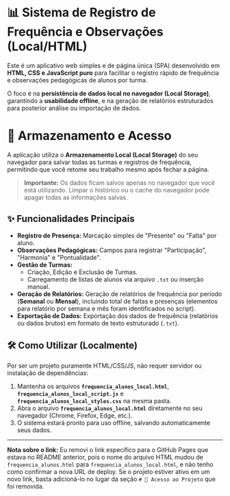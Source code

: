 # 📊 Sistema de Registro de Frequência e Observações (Local/HTML)

Este é um aplicativo web simples e de página única (SPA) desenvolvido em **HTML, CSS e JavaScript puro** para facilitar o registro rápido de frequência e observações pedagógicas de alunos por turma.

O foco é na **persistência de dados local no navegador (Local Storage)**, garantindo a **usabilidade offline**, e na geração de relatórios estruturados para posterior análise ou importação de dados.

# 💾 Armazenamento e Acesso

A aplicação utiliza o **Armazenamento Local (Local Storage)** do seu navegador para salvar todas as turmas e registros de frequência, permitindo que você retome seu trabalho mesmo após fechar a página.

> **Importante:** Os dados ficam salvos apenas no navegador que você está utilizando. Limpar o histórico ou o cache do navegador pode apagar todas as informações salvas.

## ✨ Funcionalidades Principais

* **Registro de Presença:** Marcação simples de "Presente" ou "Falta" por aluno.
* **Observações Pedagógicas:** Campos para registrar "Participação", "Harmonia" e "Pontualidade".
* **Gestão de Turmas:**
    * Criação, Edição e Exclusão de Turmas.
    * Carregamento de listas de alunos via arquivo `.txt` ou inserção manual.
* **Geração de Relatórios:** Geração de relatórios de frequência por período (**Semanal** ou **Mensal**), incluindo total de faltas e presenças (elementos para relatório por semana e mês foram identificados no script).
* **Exportação de Dados:** Exportação dos dados de frequência (relatórios ou dados brutos) em formato de texto estruturado (`.txt`).

## 🛠️ Como Utilizar (Localmente)

Por ser um projeto puramente HTML/CSS/JS, não requer servidor ou instalação de dependências:

1.  Mantenha os arquivos **`frequencia_alunos_local.html`**, **`frequencia_alunos_local_script.js`** e **`frequencia_alunos_local_styles.css`** na mesma pasta.
2.  Abra o arquivo **`frequencia_alunos_local.html`** diretamente no seu navegador (Chrome, Firefox, Edge, etc.).
3.  O sistema estará pronto para uso offline, salvando automaticamente seus dados.

---

**Nota sobre o link:** Eu removi o link específico para o GitHub Pages que estava no README anterior, pois o nome do arquivo HTML mudou de `frequencia_alunos.html` para `frequencia_alunos_local.html`, e não tenho como confirmar a nova URL de deploy. Se o projeto estiver ativo em um novo link, basta adicioná-lo no lugar da seção `# 🚀 Acesso ao Projeto` que foi removida.